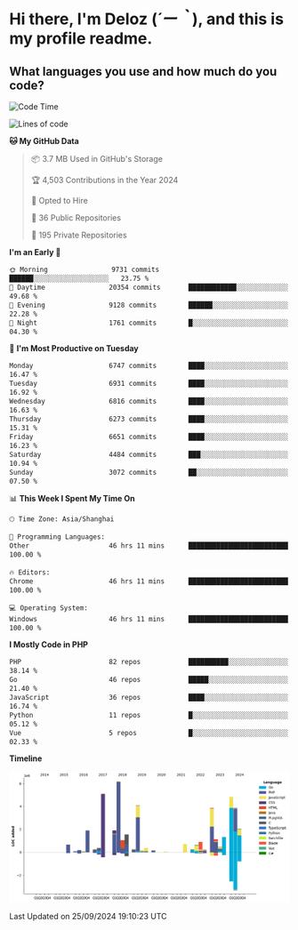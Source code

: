 # **Hi there, I'm Deloz (*´ー｀*), and this is my profile readme.**

## **What languages you use and how much do you code?**

<!--START_SECTION:waka-->
![Code Time](http://img.shields.io/badge/Code%20Time-4%2C714%20hrs%2042%20mins-blue)

![Lines of code](https://img.shields.io/badge/From%20Hello%20World%20I%27ve%20Written-44.6%20million%20lines%20of%20code-blue)

**🐱 My GitHub Data** 

> 📦 3.7 MB Used in GitHub's Storage 
 > 
> 🏆 4,503 Contributions in the Year 2024
 > 
> 💼 Opted to Hire
 > 
> 📜 36 Public Repositories 
 > 
> 🔑 195 Private Repositories 
 > 
**I'm an Early 🐤** 

```text
🌞 Morning                9731 commits        ██████░░░░░░░░░░░░░░░░░░░   23.75 % 
🌆 Daytime                20354 commits       ████████████░░░░░░░░░░░░░   49.68 % 
🌃 Evening                9128 commits        ██████░░░░░░░░░░░░░░░░░░░   22.28 % 
🌙 Night                  1761 commits        █░░░░░░░░░░░░░░░░░░░░░░░░   04.30 % 
```
📅 **I'm Most Productive on Tuesday** 

```text
Monday                   6747 commits        ████░░░░░░░░░░░░░░░░░░░░░   16.47 % 
Tuesday                  6931 commits        ████░░░░░░░░░░░░░░░░░░░░░   16.92 % 
Wednesday                6816 commits        ████░░░░░░░░░░░░░░░░░░░░░   16.63 % 
Thursday                 6273 commits        ████░░░░░░░░░░░░░░░░░░░░░   15.31 % 
Friday                   6651 commits        ████░░░░░░░░░░░░░░░░░░░░░   16.23 % 
Saturday                 4484 commits        ███░░░░░░░░░░░░░░░░░░░░░░   10.94 % 
Sunday                   3072 commits        ██░░░░░░░░░░░░░░░░░░░░░░░   07.50 % 
```


📊 **This Week I Spent My Time On** 

```text
🕑︎ Time Zone: Asia/Shanghai

💬 Programming Languages: 
Other                    46 hrs 11 mins      █████████████████████████   100.00 % 

🔥 Editors: 
Chrome                   46 hrs 11 mins      █████████████████████████   100.00 % 

💻 Operating System: 
Windows                  46 hrs 11 mins      █████████████████████████   100.00 % 
```

**I Mostly Code in PHP** 

```text
PHP                      82 repos            ██████████░░░░░░░░░░░░░░░   38.14 % 
Go                       46 repos            █████░░░░░░░░░░░░░░░░░░░░   21.40 % 
JavaScript               36 repos            ████░░░░░░░░░░░░░░░░░░░░░   16.74 % 
Python                   11 repos            █░░░░░░░░░░░░░░░░░░░░░░░░   05.12 % 
Vue                      5 repos             █░░░░░░░░░░░░░░░░░░░░░░░░   02.33 % 
```



**Timeline**

![Lines of Code chart](https://raw.githubusercontent.com/deloz/deloz/main/assets/bar_graph.png)


 Last Updated on 25/09/2024 19:10:23 UTC
<!--END_SECTION:waka-->
